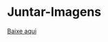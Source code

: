 # Juntar-Imagens
[Baixe aqui](https://github.com/OneDefauter/Juntar-Imagens/releases/download/exe/Juntar.Imagens.exe)
